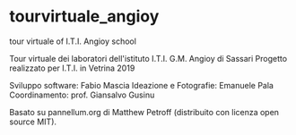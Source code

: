 # tourvirtuale_angioy
tour virtuale of I.T.I. Angioy school

Tour virtuale dei laboratori dell'istituto I.T.I. G.M. Angioy di Sassari
Progetto realizzato per I.T.I. in Vetrina 2019

Sviluppo software: Fabio Mascia
Ideazione e Fotografie: Emanuele Pala
Coordinamento: prof. Giansalvo Gusinu

Basato su pannellum.org di Matthew Petroff (distribuito con licenza open source MIT).
